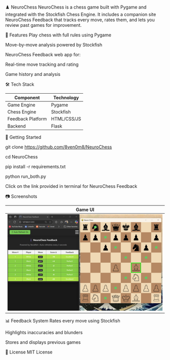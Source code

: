 ♟️ NeuroChess
NeuroChess is a chess game built with Pygame and integrated with the Stockfish Chess Engine. It includes a companion site NeuroChess Feedback that tracks every move, rates them, and lets you review past games for improvement.

🔑 Features
Play chess with full rules using Pygame

Move-by-move analysis powered by Stockfish

NeuroChess Feedback web app for:

Real-time move tracking and rating

Game history and analysis

🛠 Tech Stack

| Component         | Technology     |
|------------------|----------------|
| Game Engine       | Pygame         |
| Chess Engine      | Stockfish      |
| Feedback Platform | HTML/CSS/JS    |
| Backend           | Flask          |


🚀 Getting Started

git clone https://github.com/8ven0m8/NeuroChess

cd NeuroChess

pip install -r requirements.txt

python run_both.py

Click on the link provided in terminal for NeuroChess Feedback

📷 Screenshots

| Game UI |
|---------|
| ![Game UI](https://github.com/8ven0m8/NeuroChess/blob/main/images/gameplay.png?raw=true) |


📊 Feedback System
Rates every move using Stockfish

Highlights inaccuracies and blunders

Stores and displays previous games

📄 License
MIT License